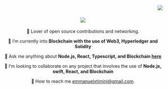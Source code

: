 <img align="right" src="https://visitor-badge.laobi.icu/badge?page_id=salesp07.salesp07" />

<h1 align="center">
    <img src="https://readme-typing-svg.herokuapp.com/?font=Righteous&size=35&center=true&vCenter=true&width=500&height=70&duration=4000&lines=Hi+There!+👋;+I'm+Emmanuel!;" />
</h1>

<div align="center">
 
 🔭 Lover of open source contributions and networking.
 
 🌱 I’m currently into **Blockchain with the use of Web3, Hyperledger and Solidity**

 💬 Ask me anything about **Node.js, React, Typescript, and Blockchain [here](https://github.com/Emmanuel-Omopariola/Emmanuel-Omopariola/issues)**

 🧲  I’m looking to collaborate on any project that involves the use of **Node.js, swift, React, and Blockchain**

 📧 How to reach me emmanuelxtimini@gmail.com.
